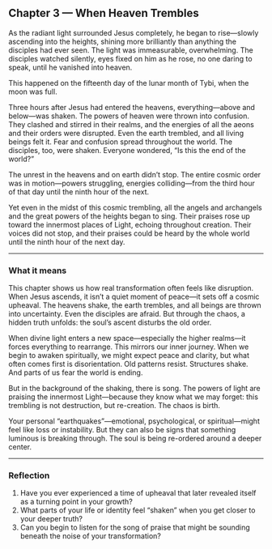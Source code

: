 ## Chapter 3 — When Heaven Trembles

As the radiant light surrounded Jesus completely, he began to rise—slowly ascending into the heights, shining more brilliantly than anything the disciples had ever seen. The light was immeasurable, overwhelming. The disciples watched silently, eyes fixed on him as he rose, no one daring to speak, until he vanished into heaven.

This happened on the fifteenth day of the lunar month of Tybi, when the moon was full.

Three hours after Jesus had entered the heavens, everything—above and below—was shaken. The powers of heaven were thrown into confusion. They clashed and stirred in their realms, and the energies of all the aeons and their orders were disrupted. Even the earth trembled, and all living beings felt it. Fear and confusion spread throughout the world. The disciples, too, were shaken. Everyone wondered, “Is this the end of the world?”

The unrest in the heavens and on earth didn’t stop. The entire cosmic order was in motion—powers struggling, energies colliding—from the third hour of that day until the ninth hour of the next.

Yet even in the midst of this cosmic trembling, all the angels and archangels and the great powers of the heights began to sing. Their praises rose up toward the innermost places of Light, echoing throughout creation. Their voices did not stop, and their praises could be heard by the whole world until the ninth hour of the next day.

---

### What it means

This chapter shows us how real transformation often feels like disruption. When Jesus ascends, it isn’t a quiet moment of peace—it sets off a cosmic upheaval. The heavens shake, the earth trembles, and all beings are thrown into uncertainty. Even the disciples are afraid. But through the chaos, a hidden truth unfolds: the soul’s ascent disturbs the old order.

When divine light enters a new space—especially the higher realms—it forces everything to rearrange. This mirrors our inner journey. When we begin to awaken spiritually, we might expect peace and clarity, but what often comes first is disorientation. Old patterns resist. Structures shake. And parts of us fear the world is ending.

But in the background of the shaking, there is song. The powers of light are praising the innermost Light—because they know what we may forget: this trembling is not destruction, but re-creation. The chaos is birth.

Your personal “earthquakes”—emotional, psychological, or spiritual—might feel like loss or instability. But they can also be signs that something luminous is breaking through. The soul is being re-ordered around a deeper center.

---

### Reflection

1. Have you ever experienced a time of upheaval that later revealed itself as a turning point in your growth?
2. What parts of your life or identity feel “shaken” when you get closer to your deeper truth?
3. Can you begin to listen for the song of praise that might be sounding beneath the noise of your transformation?
